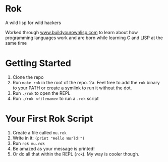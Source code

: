 # Rok
A wild lisp for wild hackers

Worked through www.buildyourownlisp.com to learn about how programming languages work and are born while learning C and LISP at the same time


# Getting Started
1. Clone the repo
2. Run `make rok` in the root of the repo.
2a. Feel free to add the `rok` binary to your PATH or create a symlink to run it without the dot.
3. Run `./rok` to open the REPL
4. Run `./rok <filename>` to run a `.rok` script


# Your First Rok Script
1. Create a file called `mu.rok`
2. Write in it: `(print "Hello World!")`
3. Run `rok mu.rok`
4. Be amazed as your message is printed!
5. Or do all that within the REPL (`rok`). My way is cooler though.
